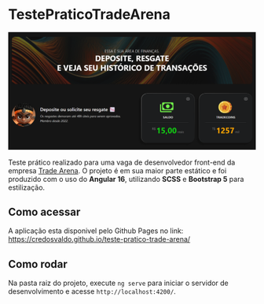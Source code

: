 # TestePraticoTradeArena

![Tela da aplicação](tela_da_aplicacao.png)

Teste prático realizado para uma vaga de desenvolvedor front-end da empresa [Trade Arena](https://www.tradearena.com.br/). O projeto é em sua maior parte estático e foi produzido com o uso do **Angular 16**, utilizando **SCSS** e **Bootstrap 5** para estilização.

## Como acessar
A aplicação esta disponivel pelo Github Pages no link: https://credosvaldo.github.io/teste-pratico-trade-arena/

## Como rodar

Na pasta raiz do projeto, execute `ng serve` para iniciar o servidor de desenvolvimento e acesse `http://localhost:4200/`.
